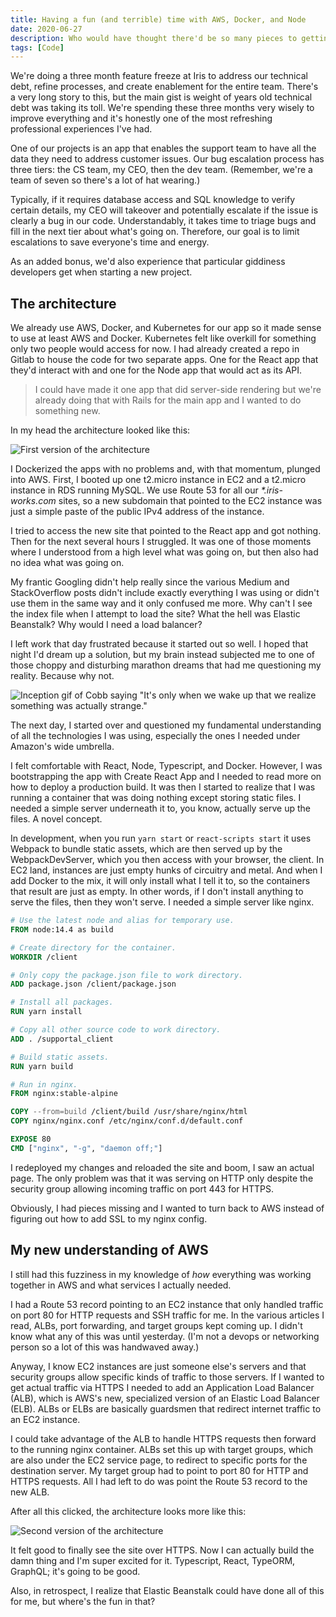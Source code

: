```yaml
---
title: Having a fun (and terrible) time with AWS, Docker, and Node
date: 2020-06-27
description: Who would have thought there'd be so many pieces to getting a basic app setup on AWS.
tags: [Code]
---
```


We're doing a three month feature freeze at Iris to address our technical debt, refine processes, and create enablement for the entire team. There's a very long story to this, but the main gist is weight of years old technical debt was taking its toll. We're spending these three months very wisely to improve everything and it's honestly one of the most refreshing professional experiences I've had.

One of our projects is an app that enables the support team to have all the data they need to address customer issues. Our bug escalation process has three tiers: the CS team, my CEO, then the dev team. (Remember, we're a team of seven so there's a lot of hat wearing.)

Typically, if it requires database access and SQL knowledge to verify certain details, my CEO will takeover and potentially escalate if the issue is clearly a bug in our code. Understandably, it takes time to triage bugs and fill in the next tier about what's going on. Therefore, our goal is to limit escalations to save everyone's time and energy.

As an added bonus, we'd also experience that particular giddiness developers get when starting a new project.

## The architecture

We already use AWS, Docker, and Kubernetes for our app so it made sense to use at least AWS and Docker. Kubernetes felt like overkill for something only two people would access for now. I had already created a repo in Gitlab to house the code for two separate apps. One for the React app that they'd interact with and one for the Node app that would act as its API.

> I could have made it one app that did server-side rendering but we're already doing that with Rails for the main app and I wanted to do something new.

In my head the architecture looked like this:

![First version of the architecture](https://s3.us-east-2.amazonaws.com/caryssa-perez-images/posts/supportal-architecture-1.jpg)

I Dockerized the apps with no problems and, with that momentum, plunged into AWS. First, I booted up one t2.micro instance in EC2 and a t2.micro instance in RDS running MySQL. We use Route 53 for all our _\*.iris-works.com_ sites, so a new subdomain that pointed to the EC2 instance was just a simple paste of the public IPv4 address of the instance.

I tried to access the new site that pointed to the React app and got nothing. Then for the next several hours I struggled. It was one of those moments where I understood from a high level what was going on, but then also had no idea what was going on.

My frantic Googling didn't help really since the various Medium and StackOverflow posts didn't include exactly everything I was using or didn't use them in the same way and it only confused me more. Why can't I see the index file when I attempt to load the site? What the hell was Elastic Beanstalk? Why would I need a load balancer?

I left work that day frustrated because it started out so well. I hoped that night I'd dream up a solution, but my brain instead subjected me to one of those choppy and disturbing marathon dreams that had me questioning my reality. Because why not.

![Inception gif of Cobb saying "It's only when we wake up that we realize something was actually strange."](https://media.giphy.com/media/1412QM7NaCZMyc/giphy.gif)

The next day, I started over and questioned my fundamental understanding of all the technologies I was using, especially the ones I needed under Amazon's wide umbrella.

I felt comfortable with React, Node, Typescript, and Docker. However, I was bootstrapping the app with Create React App and I needed to read more on how to deploy a production build. It was then I started to realize that I was running a container that was doing nothing except storing static files. I needed a simple server underneath it to, you know, actually serve up the files. A novel concept.

In development, when you run `yarn start` or `react-scripts start` it uses Webpack to bundle static assets, which are then served up by the WebpackDevServer, which you then access with your browser, the client. In EC2 land, instances are just empty hunks of circuitry and metal. And when I add Docker to the mix, it will only install what I tell it to, so the containers that result are just as empty. In other words, if I don't install anything to serve the files, then they won't serve. I needed a simple server like nginx.

```Dockerfile
# Use the latest node and alias for temporary use.
FROM node:14.4 as build

# Create directory for the container.
WORKDIR /client

# Only copy the package.json file to work directory.
ADD package.json /client/package.json

# Install all packages.
RUN yarn install

# Copy all other source code to work directory.
ADD . /supportal_client

# Build static assets.
RUN yarn build

# Run in nginx.
FROM nginx:stable-alpine

COPY --from=build /client/build /usr/share/nginx/html
COPY nginx/nginx.conf /etc/nginx/conf.d/default.conf

EXPOSE 80
CMD ["nginx", "-g", "daemon off;"]
```

I redeployed my changes and reloaded the site and boom, I saw an actual page. The only problem was that it was serving on HTTP only despite the security group allowing incoming traffic on port 443 for HTTPS.

Obviously, I had pieces missing and I wanted to turn back to AWS instead of figuring out how to add SSL to my nginx config.

## My new understanding of AWS

I still had this fuzziness in my knowledge of _how_ everything was working together in AWS and what services I actually needed.

I had a Route 53 record pointing to an EC2 instance that only handled traffic on port 80 for HTTP requests and SSH traffic for me. In the various articles I read, ALBs, port forwarding, and target groups kept coming up. I didn't know what any of this was until yesterday. (I'm not a devops or networking person so a lot of this was handwaved away.)

Anyway, I know EC2 instances are just someone else's servers and that security groups allow specific kinds of traffic to those servers. If I wanted to get actual traffic via HTTPS I needed to add an Application Load Balancer (ALB), which is AWS's new, specialized version of an Elastic Load Balancer (ELB). ALBs or ELBs are basically guardsmen that redirect internet traffic to an EC2 instance.

I could take advantage of the ALB to handle HTTPS requests then forward to the running nginx container. ALBs set this up with target groups, which are also under the EC2 service page, to redirect to specific ports for the destination server. My target group had to point to port 80 for HTTP and HTTPS requests. All I had left to do was point the Route 53 record to the new ALB.

After all this clicked, the architecture looks more like this:

![Second version of the architecture](https://s3.us-east-2.amazonaws.com/caryssa-perez-images/posts/supportal-architecture-2.jpg)

It felt good to finally see the site over HTTPS. Now I can actually build the damn thing and I'm super excited for it. Typescript, React, TypeORM, GraphQL; it's going to be good.

Also, in retrospect, I realize that Elastic Beanstalk could have done all of this for me, but where's the fun in that?
